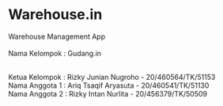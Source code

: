 # Warehouse.in
Warehouse Management App
<br/>
<br/>
Nama Kelompok : Gudang.in
<br/>
<br/>

Ketua Kelompok : Rizky Junian Nugroho - 20/460564/TK/51153<br/>
Nama Anggota 1 : Ariq Tsaqif Aryasuta - 20/460541/TK/51130<br/>
Nama Anggota 2 : Rizky Intan Nurlita - 20/456379/TK/50509<br/>


